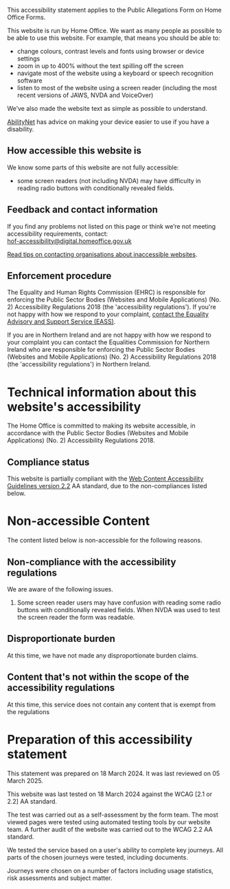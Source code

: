 This accessibility statement applies to the Public Allegations Form on Home Office Forms.

This website is run by Home Office. We want as many people as possible to be able to use this website. For example, that means you should be able to:

- change colours, contrast levels and fonts using browser or device settings
- zoom in up to 400% without the text spilling off the screen
- navigate most of the website using a keyboard or speech recognition software
- listen to most of the website using a screen reader (including the most recent versions of JAWS, NVDA and VoiceOver)

We’ve also made the website text as simple as possible to understand.

[AbilityNet](https://mcmw.abilitynet.org.uk/) has advice on making your device easier to use if you have a disability.

## How accessible this website is

We know some parts of this website are not fully accessible:

- some screen readers (not including NVDA) may have difficulty in reading radio buttons with conditionally revealed fields.

## Feedback and contact information 

If you find any problems not listed on this page or think we’re not meeting accessibility requirements, contact:<br>[hof-accessibility@digital.homeoffice.gov.uk](hof-accessibility@digital.homeoffice.gov.uk)

[Read tips on contacting organisations about inaccessible websites](http://www.w3.org/WAI/users/inaccessible).

## Enforcement procedure

The Equality and Human Rights Commission (EHRC) is responsible for enforcing the Public Sector Bodies (Websites and Mobile Applications) (No. 2) Accessibility Regulations 2018 (the 'accessibility regulations'). If you're not happy with how we respond to your complaint, [contact the Equality Advisory and Support Service (EASS)](https://www.equalityadvisoryservice.com/).

If you are in Northern Ireland and are not happy with how we respond to your complaint you can contact the Equalities Commission for Northern Ireland who are responsible for enforcing the Public Sector Bodies (Websites and Mobile Applications) (No. 2) Accessibility Regulations 2018 (the 'accessibility regulations') in Northern Ireland.

# Technical information about this website's accessibility
The Home Office is committed to making its website accessible, in accordance with the Public Sector Bodies (Websites and Mobile Applications) (No. 2) Accessibility Regulations 2018.

## Compliance status

This website is partially compliant with the [Web Content Accessibility Guidelines version 2.2](https://www.w3.org/TR/WCAG22/) AA standard, due to the non-compliances listed below.

# Non-accessible Content

The content listed below is non-accessible for the following reasons.

## Non-compliance with the accessibility regulations

We are aware of the following issues. 

<ol class="list list-number">
<li>Some screen reader users may have confusion with reading some radio buttons with conditionally revealed fields. When NVDA was used to test the screen reader the form was readable.</li>
</ol>

## Disproportionate burden

At this time, we have not made any disproportionate burden claims.

## Content that's not within the scope of the accessibility regulations

At this time, this service does not contain any content that is exempt from the regulations

# Preparation of this accessibility statement

This statement was prepared on 18 March 2024. It was last reviewed on 05 March 2025.

This website was last tested on 18 March 2024 against the WCAG [2.1 or 2.2] AA standard.  

The test was carried out as a self-assessment by the form team. The most viewed pages were tested using automated testing tools by our website team. A further audit of the website was carried out to the WCAG 2.2 AA standard.  

We tested the service based on a user's ability to complete key journeys. All parts of the chosen journeys were tested, including documents. 

Journeys were chosen on a number of factors including usage statistics, risk assessments and subject matter.
